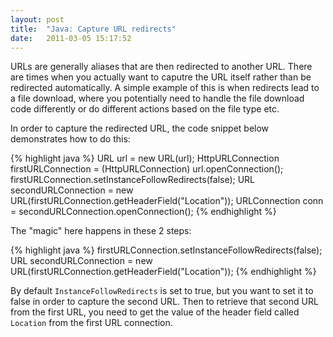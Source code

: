```yaml
---
layout: post
title:  "Java: Capture URL redirects"
date:   2011-03-05 15:17:52
---
```


URLs are generally aliases that are then redirected to another URL. There are times when you actually want to caputre the URL itself rather than be redirected automatically. A simple example of this is when redirects lead to a file download, where you potentially need to handle the file download code differently or do different actions based on the file type etc.

In order to capture the redirected URL, the code snippet below demonstrates how to do this:

{% highlight java %}
URL url = new URL(url);
HttpURLConnection firstURLConnection = (HttpURLConnection) url.openConnection();
firstURLConnection.setInstanceFollowRedirects(false);
URL secondURLConnection = new URL(firstURLConnection.getHeaderField("Location"));
URLConnection conn = secondURLConnection.openConnection();
{% endhighlight %}

The "magic" here happens in these 2 steps:

{% highlight java %}
firstURLConnection.setInstanceFollowRedirects(false);
URL secondURLConnection = new URL(firstURLConnection.getHeaderField("Location"));
{% endhighlight %}

By default ```InstanceFollowRedirects``` is set to true, but you want to set it to false in order to capture the second URL. Then to retrieve that second URL from the first URL, you need to get the value of the header field called ```Location``` from the first URL connection.